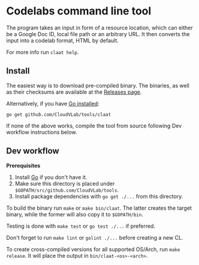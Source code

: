 # Codelabs command line tool

The program takes an input in form of a resource location,
which can either be a Google Doc ID, local file path or an arbitrary URL.
It then converts the input into a codelab format, HTML by default.

For more info run `claat help`.

## Install

The easiest way is to download pre-compiled binary.
The binaries, as well as their checksums are available at the
[Releases page](https://github.com/googlecodelabs/tools/releases/latest).

Alternatively, if you have [Go installed](https://golang.org/doc/install):

    go get github.com/CloudVLab/tools/claat

If none of the above works, compile the tool from source following Dev workflow
instructions below.

## Dev workflow

**Prerequisites**

1. Install [Go](https://golang.org/dl/) if you don't have it.
2. Make sure this directory is placed under
   `$GOPATH/src/github.com/CloudVLab/tools`.
3. Install package dependencies with `go get ./...` from this directory.

To build the binary run `make` or `make bin/claat`. The latter creates the target binary,
while the former will also copy it to `$GOPATH/bin`.

Testing is done with `make test` or `go test ./...` if preferred.

Don't forget to run `make lint` or `golint ./...` before creating a new CL.

To create cross-compiled versions for all supported OS/Arch, run `make release`.
It will place the output in `bin/claat-<os>-<arch>`.
